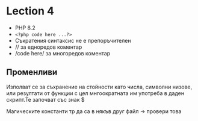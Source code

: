 # Lection 4

- PHP 8.2
- ```<?php code here ...?>```
- Съкратения синтаксис не е препоръчителен
- // за едноредов коментар
- /code here/ за многоредов коментар

## Променливи

Изполват се за съхранение на стойности като числа, символни низове, или резултати от функции с цел мнгоократната им употреба в даден скрипт.Те започват със знак $

Магическите константи тр да са в някъв друг файл -> провери това
